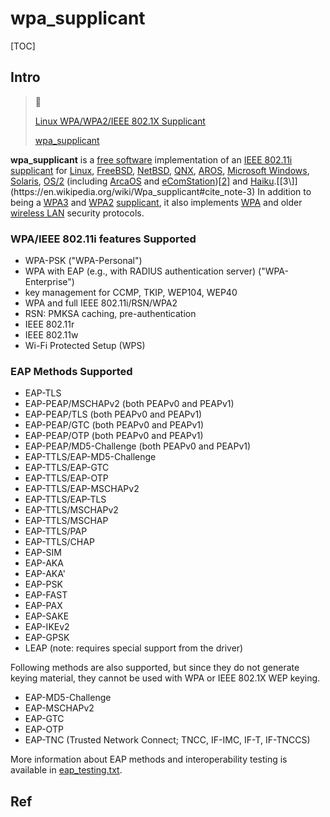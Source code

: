 # wpa_supplicant

[TOC]



## Intro

> :link:
>
> [Linux WPA/WPA2/IEEE 802.1X Supplicant](https://w1.fi/wpa_supplicant/)
>
> [wpa_supplicant](https://en.wikipedia.org/wiki/Wpa_supplicant)

**wpa_supplicant** is a [free software](https://en.wikipedia.org/wiki/Free_software) implementation of an [IEEE 802.11i](https://en.wikipedia.org/wiki/IEEE_802.11i) [supplicant](https://en.wikipedia.org/wiki/Supplicant_(computer)) for [Linux](https://en.wikipedia.org/wiki/Linux), [FreeBSD](https://en.wikipedia.org/wiki/FreeBSD), [NetBSD](https://en.wikipedia.org/wiki/NetBSD), [QNX](https://en.wikipedia.org/wiki/QNX), [AROS](https://en.wikipedia.org/wiki/AROS), [Microsoft Windows](https://en.wikipedia.org/wiki/Microsoft_Windows), [Solaris](https://en.wikipedia.org/wiki/Solaris_(operating_system)), [OS/2](https://en.wikipedia.org/wiki/OS/2) (including [ArcaOS](https://en.wikipedia.org/wiki/ArcaOS) and [eComStation](https://en.wikipedia.org/wiki/EComStation))[[2\]](https://en.wikipedia.org/wiki/Wpa_supplicant#cite_note-2) and [Haiku](https://en.wikipedia.org/wiki/Haiku_(operating_system)).[[3\]](https://en.wikipedia.org/wiki/Wpa_supplicant#cite_note-3) In addition to being a [WPA3](https://en.wikipedia.org/wiki/WPA3) and [WPA2](https://en.wikipedia.org/wiki/WPA2) [supplicant](https://en.wikipedia.org/wiki/Supplicant_(computer)), it also implements [WPA](https://en.wikipedia.org/wiki/Wi-Fi_Protected_Access) and older [wireless LAN](https://en.wikipedia.org/wiki/Wireless_LAN) security protocols.



###  WPA/IEEE 802.11i features Supported

- WPA-PSK ("WPA-Personal")
- WPA with EAP (e.g., with RADIUS authentication server) ("WPA-Enterprise")
- key management for CCMP, TKIP, WEP104, WEP40
- WPA and full IEEE 802.11i/RSN/WPA2
- RSN: PMKSA caching, pre-authentication
- IEEE 802.11r
- IEEE 802.11w
- Wi-Fi Protected Setup (WPS)



###  EAP Methods Supported

- EAP-TLS
- EAP-PEAP/MSCHAPv2 (both PEAPv0 and PEAPv1)
- EAP-PEAP/TLS (both PEAPv0 and PEAPv1)
- EAP-PEAP/GTC (both PEAPv0 and PEAPv1)
- EAP-PEAP/OTP (both PEAPv0 and PEAPv1)
- EAP-PEAP/MD5-Challenge (both PEAPv0 and PEAPv1)
- EAP-TTLS/EAP-MD5-Challenge
- EAP-TTLS/EAP-GTC
- EAP-TTLS/EAP-OTP
- EAP-TTLS/EAP-MSCHAPv2
- EAP-TTLS/EAP-TLS
- EAP-TTLS/MSCHAPv2
- EAP-TTLS/MSCHAP
- EAP-TTLS/PAP
- EAP-TTLS/CHAP
- EAP-SIM
- EAP-AKA
- EAP-AKA'
- EAP-PSK
- EAP-FAST
- EAP-PAX
- EAP-SAKE
- EAP-IKEv2
- EAP-GPSK
- LEAP (note: requires special support from the driver)

Following methods are also supported, but since they do not generate keying material, they cannot be used with WPA or IEEE 802.1X WEP keying.

- EAP-MD5-Challenge
- EAP-MSCHAPv2
- EAP-GTC
- EAP-OTP
- EAP-TNC (Trusted Network Connect; TNCC, IF-IMC, IF-T, IF-TNCCS)

More information about EAP methods and interoperability testing is available in [eap_testing.txt](https://w1.fi/cgit/hostap/plain/wpa_supplicant/eap_testing.txt).



## Ref

[wpa_supplicant介绍 - 张胜飞的文章 - 知乎]: https://zhuanlan.zhihu.com/p/24246712
[基于ubuntu的wpa_supplicant工具的安装与使用]: https://blog.csdn.net/u012503786/article/details/79541811
[wpa_supplicant -- archLinux Doc Support]: https://wiki.archlinux.org/title/wpa_supplicant
